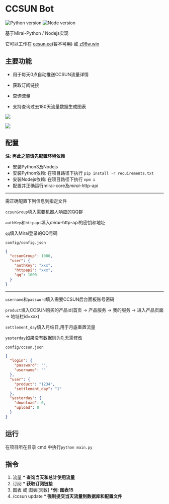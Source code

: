 # CCSUN Bot

![Python version](https://img.shields.io/badge/Python-3.8.5-blue)
![Node version](https://img.shields.io/badge/Nodejs-14.15.1-brightgreen)

基于Mirai-Python / Nodejs实现

它可以工作在 ~~[ccsun.cc](https://ccsun.cc)(暂不可用)~~ 或 [z96w.win](https://z96w.win)

## 主要功能

* 用于每天0点自动推送CCSUN流量详情
* 获取订阅链接

* 查询流量

* 支持查询过去180天流量数据生成图表

![](https://tu.yaohuo.me/imgs/2020/12/b123f596fe8b18e6.jpg)

![](https://tu.yaohuo.me/imgs/2020/12/40faa0fafb110d99.png)

## 配置
**注: 再此之前请先配置环境依赖**

* 安装Python3及Nodejs
* 安装Python依赖: 在项目路径下执行 ``pip install -r requirements.txt``
* 安装Nodejs依赖: 在项目路径下执行 ``npm i``
* 配置并正确运行mirai-core及*mirai*-http-api
****
需正确配置下列信息到指定文件

``ccsunGroup``填入需要机器人响应的QQ群

``authKey``和``httpapi``填入*mirai*-http-api的密钥和地址

``qq``填入Mirai登录的QQ号码

`config/config.json`

```json
{
  "ccsunGroup": 1000, 
  "user": {
    "authKey": "xxx",
    "httpapi": "xxx",
    "qq": 1000
  }
}
```

***

``username``和``password``填入需要CCSUN后台面板账号密码

``product``填入CCSUN购买的产品id(首页 -> 产品服务 -> 我的服务 -> 进入产品页面 -> 地址栏id=xxx)

``settlement_day``填入月结日,用于月底重置流量

``yesterday``如果没有数据则为0,无需修改

`config/ccsun.json`

```json
{
  "login": {
    "password": "",
    "username": ""
  },
  "user": {
    "product": "1234",
    "settlement_day": "1"
  },
  "yesterday": {
    "download": 0,
    "upload": 0
  }
}
```

## 运行

在项目所在目录 cmd 中执行``python main.py ``

## 指令

1. 流量  **\* 查询当天和总计使用流量**
2. 订阅  **\* 获取订阅链接**
3. 图表 或 图表[天数]  **\*例: 图表15**
4. /ccsun update  **\* 强制提交当天流量到数据库和配置文件**
